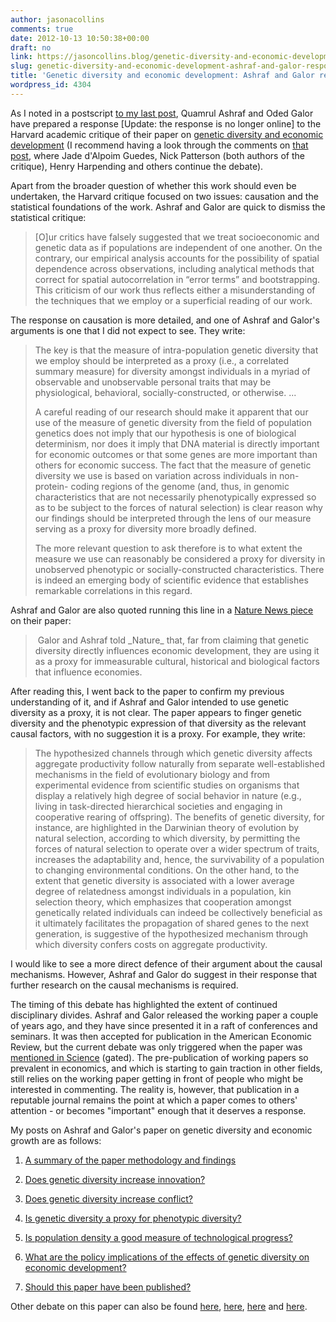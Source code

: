 ```yaml
---
author: jasonacollins
comments: true
date: 2012-10-13 10:50:38+00:00
draft: no
link: https://jasoncollins.blog/genetic-diversity-and-economic-development-ashraf-and-galor-respond/
slug: genetic-diversity-and-economic-development-ashraf-and-galor-respond
title: 'Genetic diversity and economic development: Ashraf and Galor respond'
wordpress_id: 4304
---
```


As I noted in a postscript [to my last post](https://jasoncollins.blog/harvard-academics-on-genetic-diversity-and-economic-development/), Quamrul Ashraf and Oded Galor have prepared a response [Update: the response is no longer online] to the Harvard academic critique of their paper on [genetic diversity and economic development](https://jasoncollins.blog/the-out-of-africa-hypothesis-human-genetic-diversity-and-comparative-economic-development/) (I recommend having a look through the comments on [that post](https://jasoncollins.blog/harvard-academics-on-genetic-diversity-and-economic-development/), where Jade d'Alpoim Guedes, Nick Patterson (both authors of the critique), Henry Harpending and others continue the debate).

Apart from the broader question of whether this work should even be undertaken, the Harvard critique focused on two issues: causation and the statistical foundations of the work. Ashraf and Galor are quick to dismiss the statistical critique:


<blockquote>[O]ur critics have falsely suggested that we treat socioeconomic and genetic data as if populations are independent of one another. On the contrary, our empirical analysis accounts for the possibility of spatial dependence across observations, including analytical methods that correct for spatial autocorrelation in “error terms” and bootstrapping. This criticism of our work thus reflects either a misunderstanding of the techniques that we employ or a superficial reading of our work.</blockquote>


The response on causation is more detailed, and one of Ashraf and Galor's arguments is one that I did not expect to see. They write:


<blockquote>The key is that the measure of intra-population genetic diversity that we employ should be interpreted as a proxy (i.e., a correlated summary measure) for diversity amongst individuals in a myriad of observable and unobservable personal traits that may be physiological, behavioral, socially-constructed, or otherwise. ...

A careful reading of our research should make it apparent that our use of the measure of genetic diversity from the field of population genetics does not imply that our hypothesis is one of biological determinism, nor does it imply that DNA material is directly important for economic outcomes or that some genes are more important than others for economic success. The fact that the measure of genetic diversity we use is based on variation across individuals in non-protein- coding regions of the genome (and, thus, in genomic characteristics that are not necessarily phenotypically expressed so as to be subject to the forces of natural selection) is clear reason why our findings should be interpreted through the lens of our measure serving as a proxy for diversity more broadly defined.

The more relevant question to ask therefore is to what extent the measure we use can reasonably be considered a proxy for diversity in unobserved phenotypic or socially-constructed characteristics. There is indeed an emerging body of scientific evidence that establishes remarkable correlations in this regard.</blockquote>


Ashraf and Galor are also quoted running this line in a [Nature News piece](http://www.nature.com/news/economics-and-genetics-meet-in-uneasy-union-1.11565) on their paper:


<blockquote> Galor and Ashraf told _Nature_ that, far from claiming that genetic diversity directly influences economic development, they are using it as a proxy for immeasurable cultural, historical and biological factors that influence economies.</blockquote>


After reading this, I went back to the paper to confirm my previous understanding of it, and if Ashraf and Galor intended to use genetic diversity as a proxy, it is not clear. The paper appears to finger genetic diversity and the phenotypic expression of that diversity as the relevant causal factors, with no suggestion it is a proxy. For example, they write:


<blockquote>The hypothesized channels through which genetic diversity affects aggregate productivity follow naturally from separate well-established mechanisms in the field of evolutionary biology and from experimental evidence from scientific studies on organisms that display a relatively high degree of social behavior in nature (e.g., living in task-directed hierarchical societies and engaging in cooperative rearing of offspring). The benefits of genetic diversity, for instance, are highlighted in the Darwinian theory of evolution by natural selection, according to which diversity, by permitting the forces of natural selection to operate over a wider spectrum of traits, increases the adaptability and, hence, the survivability of a population to changing environmental conditions. On the other hand, to the extent that genetic diversity is associated with a lower average degree of relatedness amongst individuals in a population, kin selection theory, which emphasizes that cooperation amongst genetically related individuals can indeed be collectively beneficial as it ultimately facilitates the propagation of shared genes to the next generation, is suggestive of the hypothesized mechanism through which diversity confers costs on aggregate productivity.</blockquote>


I would like to see a more direct defence of their argument about the causal mechanisms. However, Ashraf and Galor do suggest in their response that further research on the causal mechanisms is required.

The timing of this debate has highlighted the extent of continued disciplinary divides. Ashraf and Galor released the working paper a couple of years ago, and they have since presented it in a raft of conferences and seminars. It was then accepted for publication in the American Economic Review, but the current debate was only triggered when the paper was [mentioned in Science](http://www.sciencemag.org/content/337/6099/twil.full.pdf) (gated). The pre-publication of working papers so prevalent in economics, and which is starting to gain traction in other fields, still relies on the working paper getting in front of people who might be interested in commenting. The reality is, however, that publication in a reputable journal remains the point at which a paper comes to others' attention - or becomes "important" enough that it deserves a response.

My posts on Ashraf and Galor's paper on genetic diversity and economic growth are as follows:



	
  1. [A summary of the paper methodology and findings](https://jasoncollins.blog/the-out-of-africa-hypothesis-human-genetic-diversity-and-comparative-economic-development/)

	
  2. [Does genetic diversity increase innovation?](https://jasoncollins.blog/does-genetic-diversity-increase-innovation/)

	
  3. [Does genetic diversity increase conflict?](https://jasoncollins.blog/does-genetic-diversity-increase-conflict/)

	
  4. [Is genetic diversity a proxy for phenotypic diversity?](https://jasoncollins.blog/is-genetic-diversity-a-proxy-for-phenotypic-diversity/)

	
  5. [Is population density a good measure of technological progress?](https://jasoncollins.blog/using-the-malthusian-model-to-measure-technology/)

	
  6. [What are the policy implications of the effects of genetic diversity on economic development?](https://jasoncollins.blog/genetic-diversity-economic-development-and-policy/)

	
  7. [Should this paper have been published?](https://jasoncollins.blog/publishing-on-genetic-diversity-and-economic-growth/)


Other debate on this paper can also be found [here](https://jasoncollins.blog/harvard-academics-on-genetic-diversity-and-economic-development/), [here](https://jasoncollins.blog/genetic-diversity-and-economic-development-ashraf-and-galor-respond/), [here](https://jasoncollins.blog/is-poverty-in-our-genes/) and [here](https://jasoncollins.blog/is-poverty-in-our-genes-from-the-comments/).
